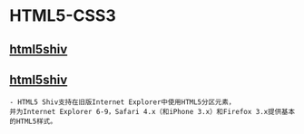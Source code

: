# HTML5-CSS3

## [html5shiv](https://www.jsdelivr.com/package/npm/html5shiv)
## [html5shiv](https://developer.aliyun.com/mirror/npm/package/html5shiv)
    - HTML5 Shiv支持在旧版Internet Explorer中使用HTML5分区元素，
    并为Internet Explorer 6-9，Safari 4.x（和iPhone 3.x）和Firefox 3.x提供基本的HTML5样式。

